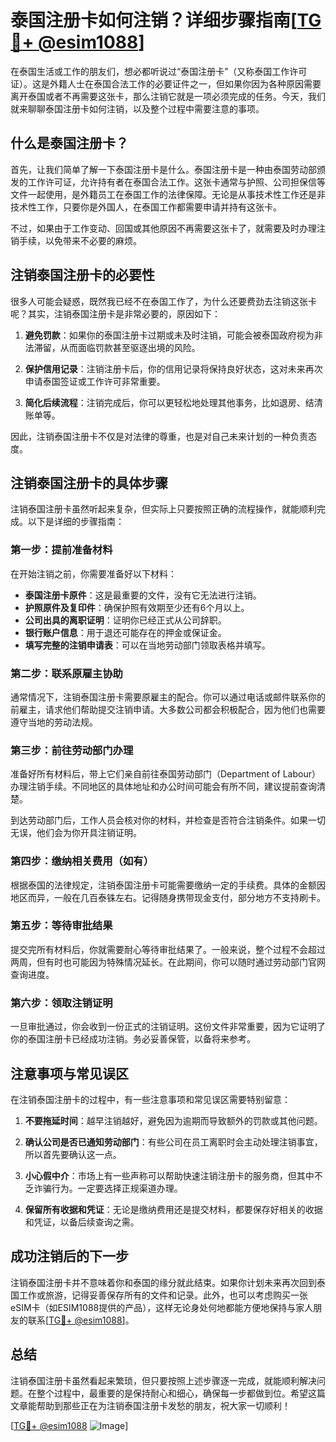 # 泰国注册卡如何注销？详细步骤指南[[TG💪+ @esim1088](https://t.me/s/esim1088)]

在泰国生活或工作的朋友们，想必都听说过“泰国注册卡”（又称泰国工作许可证）。这是外籍人士在泰国合法工作的必要证件之一，但如果你因为各种原因需要离开泰国或者不再需要这张卡，那么注销它就是一项必须完成的任务。今天，我们就来聊聊泰国注册卡如何注销，以及整个过程中需要注意的事项。

## 什么是泰国注册卡？

首先，让我们简单了解一下泰国注册卡是什么。泰国注册卡是一种由泰国劳动部颁发的工作许可证，允许持有者在泰国合法工作。这张卡通常与护照、公司担保信等文件一起使用，是外籍员工在泰国工作的法律保障。无论是从事技术性工作还是非技术性工作，只要你是外国人，在泰国工作都需要申请并持有这张卡。

不过，如果由于工作变动、回国或其他原因不再需要这张卡了，就需要及时办理注销手续，以免带来不必要的麻烦。

## 注销泰国注册卡的必要性

很多人可能会疑惑，既然我已经不在泰国工作了，为什么还要费劲去注销这张卡呢？其实，注销泰国注册卡是非常必要的，原因如下：

1. **避免罚款**：如果你的泰国注册卡过期或未及时注销，可能会被泰国政府视为非法滞留，从而面临罚款甚至驱逐出境的风险。
   
2. **保护信用记录**：注销注册卡后，你的信用记录将保持良好状态，这对未来再次申请泰国签证或工作许可非常重要。

3. **简化后续流程**：注销完成后，你可以更轻松地处理其他事务，比如退房、结清账单等。

因此，注销泰国注册卡不仅是对法律的尊重，也是对自己未来计划的一种负责态度。

## 注销泰国注册卡的具体步骤

注销泰国注册卡虽然听起来复杂，但实际上只要按照正确的流程操作，就能顺利完成。以下是详细的步骤指南：

### 第一步：提前准备材料

在开始注销之前，你需要准备好以下材料：

- **泰国注册卡原件**：这是最重要的文件，没有它无法进行注销。
- **护照原件及复印件**：确保护照有效期至少还有6个月以上。
- **公司出具的离职证明**：证明你已经正式从公司辞职。
- **银行账户信息**：用于退还可能存在的押金或保证金。
- **填写完整的注销申请表**：可以在当地劳动部门领取表格并填写。

### 第二步：联系原雇主协助

通常情况下，注销泰国注册卡需要原雇主的配合。你可以通过电话或邮件联系你的前雇主，请求他们帮助提交注销申请。大多数公司都会积极配合，因为他们也需要遵守当地的劳动法规。

### 第三步：前往劳动部门办理

准备好所有材料后，带上它们亲自前往泰国劳动部门（Department of Labour）办理注销手续。不同地区的具体地址和办公时间可能会有所不同，建议提前查询清楚。

到达劳动部门后，工作人员会核对你的材料，并检查是否符合注销条件。如果一切无误，他们会为你开具注销证明。

### 第四步：缴纳相关费用（如有）

根据泰国的法律规定，注销泰国注册卡可能需要缴纳一定的手续费。具体的金额因地区而异，一般在几百泰铢左右。记得随身携带现金支付，部分地方不支持刷卡。

### 第五步：等待审批结果

提交完所有材料后，你就需要耐心等待审批结果了。一般来说，整个过程不会超过两周，但有时也可能因为特殊情况延长。在此期间，你可以随时通过劳动部门官网查询进度。

### 第六步：领取注销证明

一旦审批通过，你会收到一份正式的注销证明。这份文件非常重要，因为它证明了你的泰国注册卡已经成功注销。务必妥善保管，以备将来参考。

## 注意事项与常见误区

在注销泰国注册卡的过程中，有一些注意事项和常见误区需要特别留意：

1. **不要拖延时间**：越早注销越好，避免因为逾期而导致额外的罚款或其他问题。

2. **确认公司是否已通知劳动部门**：有些公司在员工离职时会主动处理注销事宜，所以首先要确认这一点。

3. **小心假中介**：市场上有一些声称可以帮助快速注销注册卡的服务商，但其中不乏诈骗行为。一定要选择正规渠道办理。

4. **保留所有收据和凭证**：无论是缴纳费用还是提交材料，都要保存好相关的收据和凭证，以备后续查询之需。

## 成功注销后的下一步

注销泰国注册卡并不意味着你和泰国的缘分就此结束。如果你计划未来再次回到泰国工作或旅游，记得妥善保存所有的文件和记录。此外，也可以考虑购买一张eSIM卡（如ESIM1088提供的产品），这样无论身处何地都能方便地保持与家人朋友的联系[[TG💪+ @esim1088](https://t.me/s/esim1088)]。

## 总结

注销泰国注册卡虽然看起来繁琐，但只要按照上述步骤逐一完成，就能顺利解决问题。在整个过程中，最重要的是保持耐心和细心，确保每一步都做到位。希望这篇文章能帮助到那些正在为注销泰国注册卡发愁的朋友，祝大家一切顺利！

[[TG💪+ @esim1088](https://t.me/s/esim1088) ![Image](https://i.postimg.cc/4NQfJmqS/Snipaste-2025-05-13-00-14-12.png)]